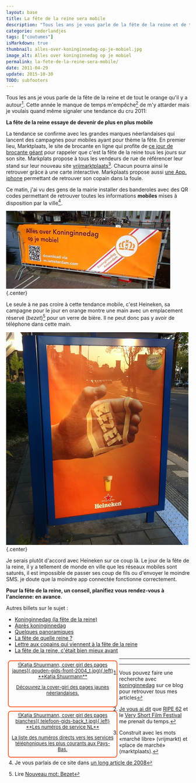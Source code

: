 ```yaml
---
layout: base
title: La fête de la reine sera mobile
description: "Tous les ans je vous parle de la fête de la reine et de tout le orange qu'il y a autour[^1]. Cette année le manque de temps m'empêche[^2] de m'y attarder mais je voulais quand même signaler une tendance du cru 2011:"
categorie: nederlandjes
tags: ["coutumes"]
isMarkdown: true
thumbnail: alles-over-koninginnedag-op-je-mobiel.jpg
image_alt: Alles over koninginnedag op je mobiel
permalink: la-fete-de-la-reine-sera-mobile/
date: 2011-04-29
update: 2015-10-30
TODO: subfooters
---
```




Tous les ans je vous parle de la fête de la reine et de tout le orange qu'il y a autour[^1]. Cette année le manque de temps m'empêche[^2] de m'y attarder mais je voulais quand même signaler une tendance du cru 2011:

**La fête de la reine essaye de devenir de plus en plus mobile**

La tendance se confirme avec les grandes marques néerlandaises qui lancent des campagnes pour mobiles ayant pour thème la fête. En premier lieu, Marktplaats, le site de brocante en ligne qui profite de [ce jour de brocante géant](/nouveau-mot-bezet) pour rappeler que c'est la fête de la reine tous les jours sur son site. Markplats propose à tous les vendeurs de rue de référencer leur stand sur leur nouveau site [vrijmarktplaats](http://www.vrijmarktplaats.nl/)[^3]. Chacun pourra ainsi le retrouver grâce à une carte interactive. Markplaats propose aussi [une App. iphone](http://itunes.apple.com/nl/app/oranjeplaats/id432590730?mt=8) permettant de retrouver son copain dans la foule.

Ce matin, j'ai vu des gens de la mairie installer des banderoles avec des QR codes permettant de retrouver toutes les informations **mobiles** mises à disposition par la ville[^4].

![Alles over koninginnedag op je mobiel](alles-over-koninginnedag-op-je-mobiel.jpg){.center}

Le seule à ne pas croire à cette tendance mobile, c'est Heineken, sa campagne pour le jour en orange montre une main avec un emplacement réservé (*bezet*)[^5] pour un verre de bière. Il ne peut donc pas y avoir de téléphone dans cette main.

![heineken koninginnedag bezet](heineken-koninginnedag.jpg){.center}

Je serais plutôt d'accord avec Heineken sur ce coup là. Le jour de la fête de la reine, il y a tellement de monde en ville que les réseaux mobiles sont saturés, il est impossible de passer ses coup de fils ou d'envoyer le moindre SMS. je doute que la moindre app connectée fonctionne correctement.

**Pour la fête de la reine, un conseil, planifiez vous rendez-vous à l'ancienne: en avance**.

Autres billets sur le sujet :
* [Koninginnedag (la fête de la reine)](/koninginnedag)
* [Après koninginnedag](/apres-koninginnedag)
* [Quelques panoramiques](/pas-de-fete-du-travail)
* [La fête de quelle reine ?](/la-fete-de-quelle-reine)
* [Lettre aux copains qui viennent à la fête de la reine](/lettre-aux-copains-qui-viennent-a-la-fete-de-la-reine)
* [La fête de la reine, c'était bien mieux avant](/fete-dela-reine-bien-mieux-avant)


<!-- HTML -->
<div style="border:2px solid #FF5521; border-radius:8px; text-align:center; font-size:small; padding:2px 8px; margin:5px; width:280px; float:left; height:120px;">
<a href="/Katja-Shuurmann-cover-girl-pages-jaunes" title="Katja Shuurmann, la cover girl de Gouden Gids">
<!-- / HTML -->
![Katja Shuurmann, cover girl des pages jaunes](.gouden-gids-front-2004_t.jpg){.left}
**Katja Shuurmann**  
  
Découvrez la cover-girl des pages jaunes néerlandaises.
<!-- HTML -->
</a></div>
<!-- / HTML -->

<!-- HTML -->
<div style="border:2px solid #FF5521; border-radius:8px; text-align:center; font-size:small; padding:2px 8px; margin:5px; width:280px; float:left; height:120px;">
<a href="/les-numeros-utiles" title="Les numéros de services au tarif normal">
<!-- / HTML -->
![Katja Shuurmann, cover girl des pages blanches](.telefoon-gids-back_t.jpg){.left}
**Les numéros de service NL**  
  
La liste des numéros directs vers les services téléphoniques les plus courants aux Pays-Bas.
<!-- HTML -->
</a></div>
<!-- / HTML -->
---
[^1]: Vous pouvez faire une recherche avec [koninginnedag](/koninginnedag) sur ce blog pour retrouver tous mes articles
[^2]: [Je vous ai dit](/deux-nouveaux-sites-web) que [RIPE 62](http://ripe62.ripe.net/) et le [Very Short Film Festival](http://veryshort.nl/) me prenait du temps.
[^3]: Construit avec les mots «marché libre» (vrijmarkt) et «place de marché» (marktplaats).
[^4]: Je vous parlais de ce site dans [un long article de 2008](/fete-de-la-reine)
[^5]: Lire [Nouveau mot: Bezet](/nouveau-mot-bezet)